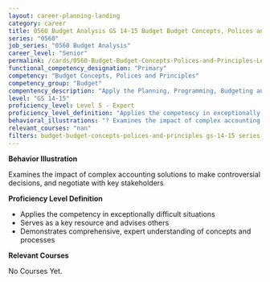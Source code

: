 ```yaml
---
layout: career-planning-landing
category: career
title: 0560 Budget Analysis GS 14-15 Budget Budget Concepts, Polices and Principles
series: "0560"
job_series: "0560 Budget Analysis"
career_level: "Senior"
permalink: /cards/0560-Budget-Budget-Concepts-Polices-and-Principles-Level-5---Expert/
functional_competency_designation: "Primary"
competency: "Budget Concepts, Polices and Principles"
competency_group: "Budget"
compentency_description: "Apply the Planning, Programming, Budgeting and Execution (PPBE), fiscal law, policies, regulations, principles, standards and procedures to financial management activities."
level: "GS 14-15"
proficiency_level: Level 5 - Expert
proficiency_level_definition: "Applies the competency in exceptionally difficult situations ? Serves as a key resource and advises others ? Demonstrates comprehensive, expert understanding of concepts and processes"
behavioral_illustrations: "? Examines the impact of complex accounting solutions to make controversial decisions, and negotiate with key stakeholders"
relevant_courses: "nan"
filters: budget-budget-concepts-polices-and-principles gs-14-15 series-0560
---
```


<div id="cfo-card-content-behavioral-illustrations" class="cfo-inner-card-content">
<p><b>Behavior Illustration</b></p>
<p></p>
<p>Examines the impact of complex accounting solutions to make controversial decisions, and negotiate with key stakeholders</p>
</div>

<div id="cfo-card-content-proficiency-level-definition" class="cfo-inner-card-content">
<p><b>Proficiency Level Definition</b></p>
<ul><li>Applies the competency in exceptionally difficult situations</li>
<li>Serves as a key resource and advises others</li>
<li>Demonstrates comprehensive, expert understanding of concepts and processes</li>
</ul></div>

<div id="cfo-card-content-relevant-courses" class="cfo-inner-card-content">
<p><b>Relevant Courses</b></p>
<div class="cfo-courses-outer">
<div class="cfo-courses-inner">No Courses Yet.</div>
</div>
</div>

